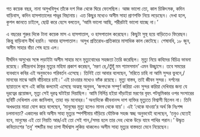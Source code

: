 গত কয়েক বছর, নানা অসুখবিসুখ তাঁকে দশ দিক থেকে ঘিরে ফেলেছিল। আজ ভালো তো, কাল চিকিৎসক, কদিন বাড়িবাস, কদিন হাসপাতালের পাণ্ডুর বিছানায়। এত কিছুর মধ্যেও অসীম সাহা প্রাণশক্তি নিয়ে লড়েছেন। দেখা হলে, কুশল জানতে চাইলে, ছোট্ট করে হেসে বলতেন, ‘আমি ভালো আছি, শরীরটাই ভালো যাচ্ছে না।’

এ বছরের শুরুর দিকে টানা কয়েক মাস এ হাসপাতাল, ও হাসপাতাল করেছেন। কিছুটা সুস্থ হয়ে বাড়িতেও ফিরেছন। কিন্তু বাড়িবাস দীর্ঘ হয়নি। আবার হাসপাতাল। অসুখ প্রতিরোধ-প্রতিকারে মাসাধিক কাল কেটেছে। শেষাবধি, ১৮ জুন, অসীম সাহার বাঁচা শেষ হয়ে এল।

দীর্ঘদিন অসুখের সঙ্গে লড়াইটা অসীম সাহার মনে মৃত্যুবোধের সহজতা তৈরি করেছিল। মৃত্যু নিয়ে কবিদের বিচিত্র ভাবনা রয়েছে। রবীন্দ্রনাথ ঠাকুর মৃত্যুর মহিমা প্রকাশ করেছন, ‘মরণ রে,/তুঁহুঁ মম শ্যামসমান’ এমন উচ্ছ্বাসে। তবে সময়ের ব্যবধানে কবির এই অনুভবেও পরিবর্তন এসেছে। তিনিই তো আবার বলেছেন, ‘মরিতে চাহি না আমি সুন্দর ভুবনে,/মানবের মাঝে আমি বাঁচিবারে চাই।’ এই চাওয়ার মধ্যেও ফাঁক রয়েছে। মৃত্যু বাস্তব, তাই জীবন সুন্দর। দর্শনের ছায়াতলে বসে এই কবির কলমেই এসেছে অত্মস্থ অনুভব, ‘জগৎকে সম্পূর্ণ করিয়া এবং সুন্দর করিয়া দেখিবার জন্য যে দূরত্বের প্রয়োজন, মৃত্যু সেই দূরত্ব ঘটাইয়া দিয়াছিল। আমি নির্লিপ্ত হইয়া দাঁড়াইয়া মরণের বৃহৎ পটভূমিকার ওপর সংসারের ছবিটি দেখিলাম এবং জানিলাম, তাহা বড় মনোহর।’ অন্যদিকে জীবনানন্দ দাশ ব্যক্তির মৃত্যুতে বিশ্বাসী ছিলেন না। তিনি অখণ্ডতার মাত্রা যোগ করে বলেছেন, ‘মানুষের মৃত্যু হলেও মানব থেকে যায়’। এই ‘থেকে যাওয়া’র অর্থ কি নিঃশব্দ চলমানতা? একালের কবি অসীম সাহা মৃত্যুর স্পর্শসীমায় দাঁড়িয়ে যৌক্তিক সহজ স্বচ্ছ অনুভবেই বলেছেন, ‘তবুও যেতেই হবে, মানুষের এই তো নিয়তি আর/এই তো সেই গান,/সময় হলে তার দেহ থেকে উড়ে যাবে পাখির পরান।’ উদ্ধৃত কবিতাংশের ‘তবু’ শব্দটির মধ্য চাপা দীর্ঘশ্বাস লুকিয় থাকলেও অসীম সাহা মৃত্যুর বাস্তবতা মেনে নিয়েছেন।
